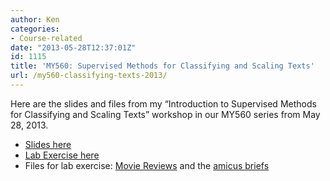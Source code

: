 ```yaml
---
author: Ken
categories:
- Course-related
date: "2013-05-28T12:37:01Z"
id: 1115
title: 'MY560: Supervised Methods for Classifying and Scaling Texts'
url: /my560-classifying-texts-2013/
---
```

Here are the slides and files from my &#8220;Introduction to Supervised Methods for Classifying and Scaling Texts&#8221; workshop in our MY560 series from May 28, 2013.

  * [Slides here](/pdfs/MY560_QTA2_Classification.pdf)
  * [Lab Exercise here](/pdfs/MY560_QTA2_Classification_Lab.pdf)
  * Files for lab exercise: [Movie Reviews](/assets/files/moviereviews.zip) and the [amicus briefs](/assets/files/amicuscuriae.zip)

